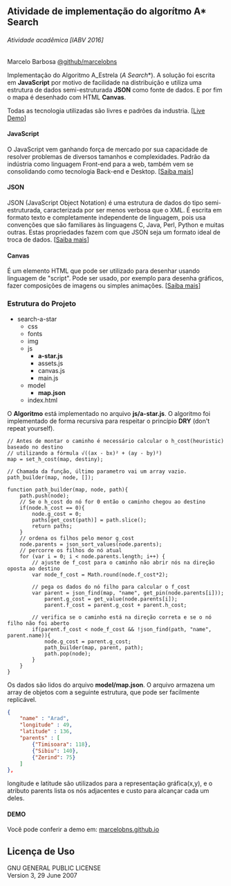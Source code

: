 ## Atividade de implementação do algorítmo A* Search
###### Atividade acadêmica [IABV 2016]
 Marcelo Barbosa [@github/marcelobns](https://github.com/marcelobns)

 Implementação do Algoritmo A_Estrela (**A* Search**). A solução foi escrita em **JavaScript** por motivo de facilidade na distribuição e utiliza uma estrutura de dados semi-estruturada **JSON** como fonte de dados. E por fim o mapa é desenhado com HTML **Canvas**.

 Todas as tecnologia utilizadas são livres e padrões da industria. [<a href="http://marcelobns.github.io">Live Demo</a>]

#### JavaScript
 O JavaScript vem ganhando força de mercado por sua capacidade de resolver problemas de diversos tamanhos e complexidades. Padrão da indústria como linguagem Front-end para a web, também vem se consolidando como tecnologia Back-end e Desktop. [<a href="https://developer.mozilla.org/pt-BR/docs/Web/JavaScript">Saiba mais</a>]

#### JSON
 JSON (JavaScript Object Notation) é uma estrutura de dados do tipo semi-estruturada, caracterizada por ser menos verbosa que o XML. É escrita em formato texto e completamente independente de linguagem, pois usa convenções que são familiares às linguagens C, Java, Perl, Python e muitas outras. Estas propriedades fazem com que JSON seja um formato ideal de troca de dados. [<a href="http://www.json.org/json-pt.html">Saiba mais</a>]

#### Canvas
 É um elemento HTML que pode ser utilizado para desenhar usando linguagem de "script". Pode ser usado, por exemplo para desenha gráficos, fazer composições de imagens ou simples animações. [<a href="https://developer.mozilla.org/pt-BR/docs/Web/Guide/HTML/Canvas_tutorial">Saiba mais</a>]

### Estrutura do Projeto
* search-a-star
    * css        
    * fonts        
    * img        
    * js
        * **a-star.js**
        * assets.js
        * canvas.js
        * main.js        
    * model
        * **map.json**
    * index.html

O **Algoritmo** está implementado no arquivo **js/a-star.js**. O algoritmo foi implementado de forma recursiva para respeitar o princípio **DRY** (don't repeat yourself).

``` JS
// Antes de montar o caminho é necessário calcular o h_cost(heuristic) baseado no destino
// utilizando a fórmula √((ax - bx)² + (ay - by)²)
map = set_h_cost(map, destiny);

// Chamada da função, último parametro vai um array vazio.
path_builder(map, node, []);

function path_builder(map, node, path){
    path.push(node);
    // Se o h_cost do nó for 0 então o caminho chegou ao destino
    if(node.h_cost == 0){
        node.g_cost = 0;
        paths[get_cost(path)] = path.slice();
        return paths;
    }
    // ordena os filhos pelo menor g_cost    
    node.parents = json_sort_values(node.parents);
    // percorre os filhos do nó atual
    for (var i = 0; i < node.parents.length; i++) {
        // ajuste de f_cost para o caminho não abrir nós na direção oposta ao destino
        var node_f_cost = Math.round(node.f_cost*2);

        // pega os dados do nó filho para calcular o f_cost
        var parent = json_find(map, "name", get_pin(node.parents[i]));
            parent.g_cost = get_value(node.parents[i]);
            parent.f_cost = parent.g_cost + parent.h_cost;

        // verifica se o caminho está na direção correta e se o nó filho não foi aberto
        if(parent.f_cost < node_f_cost && !json_find(path, "name", parent.name)){
            node.g_cost = parent.g_cost;
            path_builder(map, parent, path);
            path.pop(node);
        }
    }
}
```
Os dados são lidos do arquivo **model/map.json**. O arquivo armazena um array de objetos com a seguinte estrutura, que pode ser facilmente replicável.
``` JSON
{
    "name" : "Arad",
    "longitude" : 49,
    "latitude" : 136,    
    "parents" : [
        {"Timisoara": 118},
        {"Sibiu": 140},
        {"Zerind": 75}
    ]
},
```
longitude e latitude são utilizados para a representação gráfica(x,y), e o atributo parents lista os nós adjacentes e custo para alcançar cada um deles.

#### DEMO
Você pode conferir a demo em: <a href="http://marcelobns.github.io">marcelobns.github.io</a>

## Licença de Uso
GNU GENERAL PUBLIC LICENSE <br>
   Version 3, 29 June 2007
